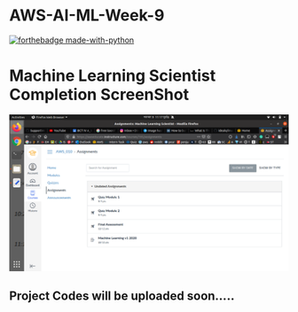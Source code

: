 # AWS-AI-ML-Week-9
[![forthebadge made-with-python](http://ForTheBadge.com/images/badges/made-with-python.svg)](https://aihubprojects.com/category/python-tutorial/)                 


# Machine Learning Scientist Completion ScreenShot
![Lab assignment](https://github.com/aihubprojects/AWS-AI-ML-Week-9/blob/main/Diwas%20Pandey.png)


## Project Codes will be uploaded soon.....
